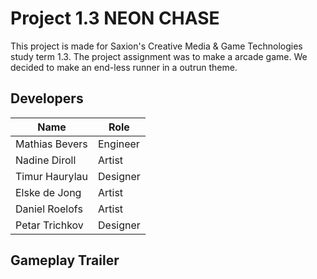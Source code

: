 # Project 1.3 NEON CHASE
This project is made for Saxion's Creative Media & Game Technologies study term 1.3. The project assignment was to make a arcade game. We decided to make an end-less runner in a outrun theme.

## Developers
| Name | Role |
|-------|-------|
| Mathias Bevers | Engineer |
| Nadine Diroll | Artist |
| Timur Haurylau | Designer |
| Elske de Jong | Artist|
| Daniel Roelofs | Artist |
| Petar Trichkov  | Designer |

## Gameplay Trailer